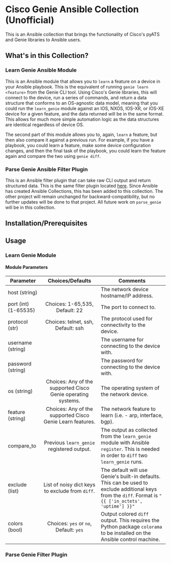 # Cisco Genie Ansible Collection (Unofficial)

This is an Ansible collection that brings the functionality of Cisco's pyATS and Genie 
libraries to Ansible users.

## What's in this Collection?

### Learn Genie Ansible Module

This is an Ansible module that allows you to `learn` a feature on a device in your Ansible playbook. 
This is the equivalent of running `genie learn <feature>` from the Genie CLI tool.
Using Cisco's Genie libraries, this will connect to the device, run a series of commands, and return 
a data structure that conforms to an OS-agnostic data model, meaning that you could run the `learn_genie` 
module against an IOS, NXOS, IOS-XR, or IOS-XE device for a given feature, and the data returned will be 
in the same format. This allows for much more simple automation logic as the data structures are 
identical regardless of device OS.

The second part of this module allows you to, again, `learn` a feature, but then also compare it 
against a previous run. For example, if you have a playbook, you could learn a feature, make some 
device configuration changes, and then the final task of the playbook, you could learn the feature again 
and compare the two using `genie diff`.

### Parse Genie Ansible Filter Plugin

This is an Ansible filter plugin that can take raw CLI output and return structured data. This is the 
same filter plugin located [here](https://galaxy.ansible.com/clay584/parse_genie). Since Ansible has 
created Ansible Collections, this has been added to this collection. The other project will remain unchanged for 
backward-compatibility, but no further updates will be done to that project. All future work on `parse_genie` 
will be in this collection.

## Installation/Prerequisites



## Usage


### Learn Genie Module



#### Module Parameters
| Parameter     | Choices/Defaults | Comments      |
| ------------- | :-------------:    | ------------- |
| host (string)  |      | The network device hostname/IP address.          |
| port (int) (1-65535)  | Choices: 1-65,535, Default: 22     | The port to connect to.          |
| protocol (str)  | Choices: telnet, ssh, Default: ssh     | The protocol used for connectivity to the device.         |
| username (string) |      | The username for connecting to the device with.          |
| password (string) |      | The password for connecting to the device with.          |
| os (string) |   Choices: Any of the supported Cisco Genie operating systems.   | The operating system of the network device.          |
| feature (string) |   Choices: Any of the supported Cisco Genie Learn features.   | The network feature to learn (i.e. - arp, interface, bgp).          |
| compare_to |  Previous `learn_genie` registered output.    | The output as collected from the `learn_genie` module with Ansible `register`. This is needed in order to `diff` two `learn_genie` runs.          |
| exclude (list) |  List of noisy dict keys to exclude from `diff`.    | The default will use Genie's built-in defaults. This can be used to exclude additional keys from the `diff`. Format is `"{{ ['in_octets', 'uptime'] }}"`          |
| colors (bool) |   Choices: `yes` or `no`, Default: `yes`   | Output colored `diff` output. This requires the Python package `colorama` to be installed on the Ansible control machine.          |

### Parse Genie Filter Plugin

